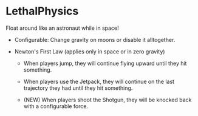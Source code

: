 # LethalPhysics

Float around like an astronaut while in space!

- Configurable: Change gravity on moons or disable it alltogether.

- Newton's First Law (applies only in space or in zero gravity)
  
  - When players jump, they will continue flying upward until they hit something.
  
  - When players use the Jetpack, they will continue on the last trajectory they had until they hit something.
  
  - (NEW) When players shoot the Shotgun, they will be knocked back with a configurable force.